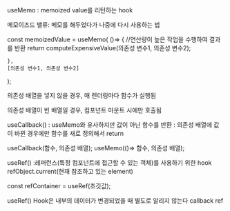 useMemo
: memoized value를 리턴하는 hook

메모이즈드 밸류:
메모를 해두었다가 나중에 다시 사용하는 법

const memoizedValue = useMemo(
()=> {
//연산량이 높은 작업을 수행하여 결과를 반환
return computeExpensiveValue(의존성 변수1, 의존성 변수2);

    },
    [의존성 변수1, 의존성 변수2]

);

의존성 배열을 넣지 않을 경우, 매 렌더링마다 함수가 실행됨

의존성 배열이 빈 배열일 경우, 컴포넌트 마운트 시에만 호출됨

useCallback()
: useMemo와 유사하지만 값이 아닌 함수를 반환
: 의존성 배열에 값이 바뀐 경우에만 함수를 새로 정의해서 return

useCallback(함수, 의존성 배열);
useMemo(()=> 함수, 의존성 배열);

useRef()
:레퍼런스(특정 컴포넌트에 접근할 수 있는 객체)를 사용하기 위한 hook
refObject.current(현재 참조하고 있는 element)

const refContainer = useRef(초깃값);

useRef() Hook은 내부의 데이터가 변경되었을 때 별도로 알리지 않는다
callback ref
